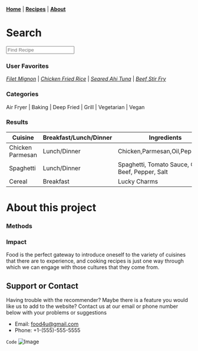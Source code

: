 **[Home](https://ajf01.github.io/Recipe-Recommender-Website/)** | **[Recipes](https://ajf01.github.io/Recipe-Recommender-Website/recipes)** | **[About](https://ajf01.github.io/Recipe-Recommender-Website/about)**

# Search
<input type="text" id="name" name="name" placeholder="Find Recipe"/>

### User Favorites
_[Filet Mignon]()_ | _[Chicken Fried Rice]()_ | _[Seared Ahi Tuna]()_ | _[Beef Stir Fry]()_

### Categories
Air Fryer | Baking | Deep Fried | Grill | Vegetarian | Vegan

### Results

| Cuisine | Breakfast/Lunch/Dinner | Ingredients |
|-------|--------|---------|
| Chicken Parmesan | Lunch/Dinner | Chicken,Parmesan,Oil,Pepper,Salt |
| Spaghetti | Lunch/Dinner | Spaghetti, Tomato Sauce, Ground Beef, Pepper, Salt |
| Cereal | Breakfast | Lucky Charms |

# About this project

### Methods

### Impact

Food is the perfect gateway to introduce oneself to the variety of cuisines that there are to experience, and cooking recipes is just one way through which we can engage with those cultures that they come from.


## Support or Contact

Having trouble with the recommender? Maybe there is a feature you would like us to add to the website? Contact us at our email or phone number below with your problems or suggestions 

- Email: food4u@gmail.com
- Phone: +1-(555)-555-5555


`Code`
![Image](src)

